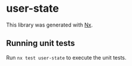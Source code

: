 # user-state

This library was generated with [Nx](https://nx.dev).

## Running unit tests

Run `nx test user-state` to execute the unit tests.

